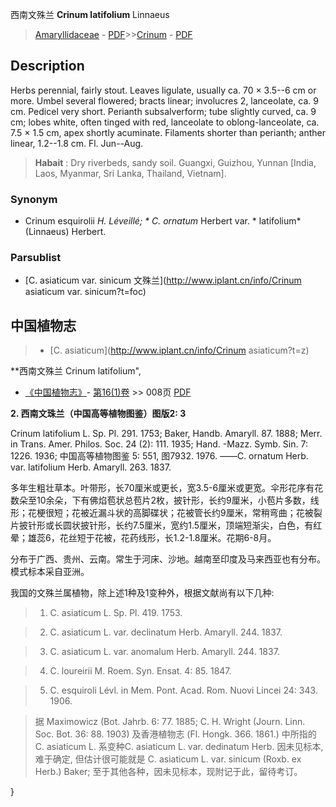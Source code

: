 西南文殊兰 **Crinum latifolium** Linnaeus

> [Amaryllidaceae](http://www.iplant.cn/info/Amaryllidaceae?t=foc) - [PDF](http://www.iplant.cn/foc/pdf/Amaryllidaceae.pdf)>>[Crinum](http://www.iplant.cn/info/Crinum?t=foc) - [PDF](http://www.iplant.cn/foc/pdf/Crinum.pdf)

## Description

Herbs perennial, fairly stout. Leaves ligulate, usually ca. 70 × 3.5--6 cm or more. Umbel several flowered; bracts linear; involucres 2, lanceolate, ca. 9 cm. Pedicel very short. Perianth subsalverform; tube slightly curved, ca. 9 cm; lobes white, often tinged with red, lanceolate to oblong-lanceolate, ca. 7.5 × 1.5 cm, apex shortly acuminate. Filaments shorter than perianth; anther linear, 1.2--1.8 cm. Fl. Jun--Aug.

> **Habait** : 
> Dry riverbeds, sandy soil. Guangxi, Guizhou, Yunnan [India, Laos, Myanmar, Sri Lanka, Thailand, Vietnam].

### Synonym
* Crinum esquirolii *H. Léveillé; * C. ornatum* Herbert var. * latifolium* (Linnaeus) Herbert.

### Parsublist

* [C.  asiaticum var. sinicum  文殊兰](http://www.iplant.cn/info/Crinum asiaticum var. sinicum?t=foc)

## 中国植物志

> * [C.  asiaticum](http://www.iplant.cn/info/Crinum asiaticum?t=z)

**西南文殊兰 Crinum latifolium",

* [《中国植物志》](http://www.iplant.cn/frps)- [第16(1)卷](http://www.iplant.cn/frps/vol/16(1)) >> 008页 [PDF](http://www.iplant.cn/frps/pdf/16(1)/008a.pdf)

**2. 西南文珠兰（中国高等植物图鉴）图版2: 3**

Crinum latifolium L. Sp. Pl. 291. 1753; Baker, Handb. Amaryll. 87. 1888; Merr. in Trans. Amer. Philos. Soc. 24 (2): 111. 1935; Hand. -Mazz. Symb. Sin. 7: 1226. 1936; 中国高等植物图鉴 5: 551, 图7932. 1976. ——C. ornatum Herb. var. latifolium Herb. Amaryll. 263. 1837.

多年生粗壮草本。叶带形，长70厘米或更长，宽3.5-6厘米或更宽。伞形花序有花数朵至10余朵，下有佛焰苞状总苞片2枚，披针形，长约9厘米，小苞片多数，线形；花梗很短；花被近漏斗状的高脚碟状；花被管长约9厘米，常稍弯曲；花被裂片披针形或长圆状披针形，长约7.5厘米，宽约1.5厘米，顶端短渐尖，白色，有红晕；雄蕊6，花丝短于花被，花药线形，长1.2-1.8厘米。花期6-8月。

分布于广西、贵州、云南。常生于河床、沙地。越南至印度及马来西亚也有分布。模式标本采自亚洲。

 我国的文殊兰属植物，除上述1种及1变种外，根据文献尚有以下几种: 

> 1. C. asiaticum L. Sp. Pl. 419. 1753.

> 2. C. asiaticum L. var. declinatum Herb. Amaryll. 244. 1837.

> 3. C. asiaticum L. var. anomalum Herb. Amaryll. 244. 1837.

> 4. C. loureirii M. Roem. Syn. Ensat. 4: 85. 1847.

> 5. C. esquiroli Lévl. in Mem. Pont. Acad. Rom. Nuovi Lincei 24: 343. 1906. 

> 据 Maximowicz (Bot. Jahrb. 6: 77. 1885; C. H. Wright (Journ. Linn. Soc. Bot. 36: 88. 1903) 及香港植物志 (Fl. Hongk. 366. 1861.) 中所指的 C. asiaticum L. 系变种C. asiaticum L. var. dedinatum Herb. 因未见标本, 难于确定, 但估计很可能就是 C. asiaticum L. var. sinicum (Roxb. ex Herb.) Baker; 至于其他各种，因未见标本，现附记于此，留待考订。

}